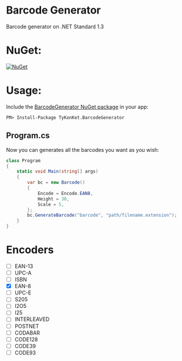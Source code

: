 # Barcode Generator
Barcode generator on .NET Standard 1.3
  
# NuGet:
[![NuGet](https://img.shields.io/nuget/v/TyKonKet.BarcodeGenerator.svg)](https://www.nuget.org/packages/TyKonKet.BarcodeGenerator/)
  
# Usage:
Include the [BarcodeGenerator NuGet package](https://www.nuget.org/packages/TyKonKet.BarcodeGenerator/) in your app:  
````
PM> Install-Package TyKonKet.BarcodeGenerator
````
## Program.cs
Now you can generates all the barcodes you want as you wish:  
```csharp
class Program
{
    static void Main(string[] args)
    {
        var bc = new Barcode()
        {
            Encode = Encode.EAN8,
            Height = 30,
            Scale = 5,
        };
        bc.GenerateBarcode("barcode", "path/filename.extension");
    }
}
```

# Encoders
- [ ] EAN-13
- [ ] UPC-A
- [ ] ISBN
- [x] EAN-8
- [ ] UPC-E
- [ ] S205
- [ ] I2O5
- [ ] I25
- [ ] INTERLEAVED
- [ ] POSTNET
- [ ] CODABAR
- [ ] CODE128
- [ ] CODE39
- [ ] CODE93
